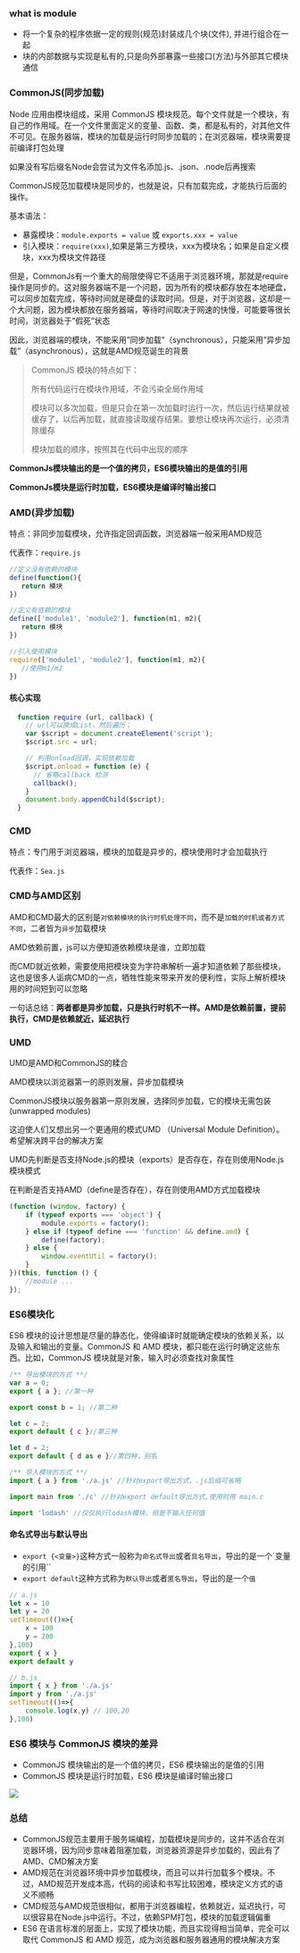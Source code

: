 ### what is module
- 将一个复杂的程序依据一定的规则(规范)封装成几个块(文件), 并进行组合在一起
- 块的内部数据与实现是私有的,只是向外部暴露一些接口(方法)与外部其它模块通信

### CommonJS(同步加载)
Node 应用由模块组成，采用 CommonJS 模块规范。每个文件就是一个模块，有自己的作用域。在一个文件里面定义的变量、函数、类，都是私有的，对其他文件不可见。在服务器端，模块的加载是运行时同步加载的；在浏览器端，模块需要提前编译打包处理

如果没有写后缀名Node会尝试为文件名添加.js、.json、.node后再搜索

CommonJS规范加载模块是同步的，也就是说，只有加载完成，才能执行后面的操作。

基本语法：

- 暴露模块：`module.exports = value` 或 `exports.xxx = value`
- 引入模块：`require(xxx)`,如果是第三方模块，xxx为模块名；如果是自定义模块，xxx为模块文件路径

但是，CommonJs有一个重大的局限使得它不适用于浏览器环境，那就是require操作是同步的。这对服务器端不是一个问题，因为所有的模块都存放在本地硬盘，可以同步加载完成，等待时间就是硬盘的读取时间。但是，对于浏览器，这却是一个大问题，因为模块都放在服务器端，等待时间取决于网速的快慢，可能要等很长时间，浏览器处于”假死”状态

因此，浏览器端的模块，不能采用”同步加载”（synchronous），只能采用”异步加载”（asynchronous），这就是AMD规范诞生的背景

> CommonJS 模块的特点如下：
>
> 所有代码运行在模块作用域，不会污染全局作用域
>
> 模块可以多次加载，但是只会在第一次加载时运行一次，然后运行结果就被缓存了，以后再加载，就直接读取缓存结果。要想让模块再次运行，必须清除缓存
>
> 模块加载的顺序，按照其在代码中出现的顺序


**CommonJs模块输出的是一个值的拷贝，ES6模块输出的是值的引用**

**CommonJs模块是运行时加载，ES6模块是编译时输出接口**

### AMD(异步加载)
特点：非同步加载模块，允许指定回调函数，浏览器端一般采用AMD规范

代表作：`require.js`
```javascript
//定义没有依赖的模块
define(function(){
   return 模块
})

//定义有依赖的模块
define(['module1', 'module2'], function(m1, m2){
   return 模块
})

//引入使用模块
require(['module1', 'module2'], function(m1, m2){
   //使用m1/m2
})
```
#### 核心实现
```javascript
  function require (url, callback) {
    // url可以换成List，然后遍历；
    var $script = document.createElement('script');
    $script.src = url;

    // 利用onload回调，实现依赖加载
    $script.onload = function (e) {
      // 省略callback 检测
      callback();
    }
    document.body.appendChild($script);
  }
```


### CMD
特点：专门用于浏览器端，模块的加载是异步的，模块使用时才会加载执行

代表作：`Sea.js`

### CMD与AMD区别
AMD和CMD最大的区别是`对依赖模块的执行时机处理不同`，而不是`加载的时机或者方式不同`，二者皆为`异步`加载模块

AMD依赖前置，js可以方便知道依赖模块是谁，立即加载

而CMD就近依赖，需要使用把模块变为字符串解析一遍才知道依赖了那些模块，这也是很多人诟病CMD的一点，牺牲性能来带来开发的便利性，实际上解析模块用的时间短到可以忽略

一句话总结：**两者都是异步加载，只是执行时机不一样。AMD是依赖前置，提前执行，CMD是依赖就近，延迟执行**

### UMD
UMD是AMD和CommonJS的糅合

AMD模块以浏览器第一的原则发展，异步加载模块

CommonJS模块以服务器第一原则发展，选择同步加载，它的模块无需包装(unwrapped modules)

这迫使人们又想出另一个更通用的模式UMD （Universal Module Definition）。希望解决跨平台的解决方案

UMD先判断是否支持Node.js的模块（exports）是否存在，存在则使用Node.js模块模式

在判断是否支持AMD（define是否存在），存在则使用AMD方式加载模块
```javascript
(function (window, factory) {
    if (typeof exports === 'object') {
        module.exports = factory();
    } else if (typeof define === 'function' && define.amd) {
        define(factory);
    } else {
        window.eventUtil = factory();
    }
})(this, function () {
    //module ...
});
```

### ES6模块化
ES6 模块的设计思想是尽量的静态化，使得编译时就能确定模块的依赖关系，以及输入和输出的变量。CommonJS 和 AMD 模块，都只能在运行时确定这些东西。比如，CommonJS 模块就是对象，输入时必须查找对象属性
```javascript
/** 导出模块的方式 **/
var a = 0;
export { a }; //第一种

export const b = 1; //第二种

let c = 2;
export default { c }//第三种

let d = 2;
export default { d as e }//第四种，别名

/** 导入模块的方式 **/
import { a } from './a.js' //针对export导出方式，.js后缀可省略

import main from './c' //针对export default导出方式,使用时用 main.c

import 'lodash' //仅仅执行lodash模块，但是不输入任何值
```

#### 命名式导出与默认导出
- `export {<变量>}`这种方式一般称为`命名式导出`或者`具名导出`，导出的是一个`变量的引用``
- `export default`这种方式称为`默认导出`或者`匿名导出`，导出的是一个`值`

```javascript
// a.js
let x = 10
let y = 20
setTimeout(()=>{
    x = 100
    y = 200
},100)
export { x }
export default y

// b.js
import { x } from './a.js'
import y from './a.js'
setTimeout(()=>{
    console.log(x,y) // 100,20
},100)
```

### ES6 模块与 CommonJS 模块的差异
-  CommonJS 模块输出的是一个值的拷贝，ES6 模块输出的是值的引用
-  CommonJS 模块是运行时加载，ES6 模块是编译时输出接口

![](../images/cmdamdumdes6-1.png)
### 总结
- CommonJS规范主要用于服务端编程，加载模块是同步的，这并不适合在浏览器环境，因为同步意味着阻塞加载，浏览器资源是异步加载的，因此有了AMD、CMD解决方案
- AMD规范在浏览器环境中异步加载模块，而且可以并行加载多个模块。不过，AMD规范开发成本高，代码的阅读和书写比较困难，模块定义方式的语义不顺畅
- CMD规范与AMD规范很相似，都用于浏览器编程，依赖就近，延迟执行，可以很容易在Node.js中运行。不过，依赖SPM打包，模块的加载逻辑偏重
- ES6 在语言标准的层面上，实现了模块功能，而且实现得相当简单，完全可以取代 CommonJS 和 AMD 规范，成为浏览器和服务器通用的模块解决方案